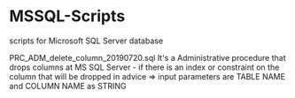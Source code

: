 # MSSQL-Scripts
scripts for Microsoft SQL Server database

PRC_ADM_delete_column_20190720.sql
    It's a Administrative procedure that drops columns at MS SQL Server
				- if there is an index or constraint on the column 
					that will be dropped in advice
				=> input parameters are TABLE NAME and COLUMN NAME as STRING
